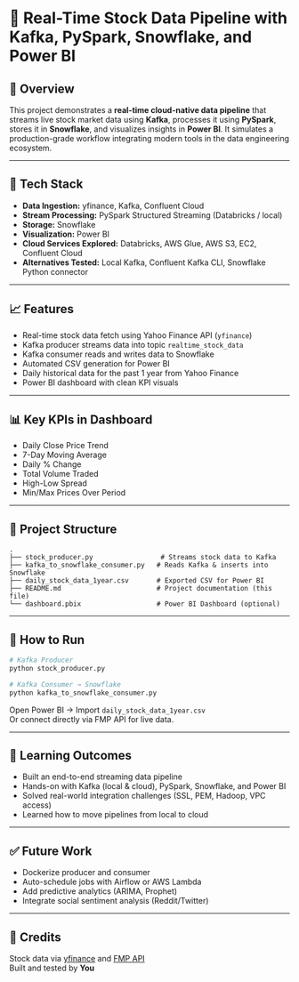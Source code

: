
# 📘 Real-Time Stock Data Pipeline with Kafka, PySpark, Snowflake, and Power BI

## 🔧 Overview

This project demonstrates a **real-time cloud-native data pipeline** that streams live stock market data using **Kafka**, processes it using **PySpark**, stores it in **Snowflake**, and visualizes insights in **Power BI**. It simulates a production-grade workflow integrating modern tools in the data engineering ecosystem.

---

## 🧱 Tech Stack

- **Data Ingestion:** yfinance, Kafka, Confluent Cloud  
- **Stream Processing:** PySpark Structured Streaming (Databricks / local)  
- **Storage:** Snowflake  
- **Visualization:** Power BI  
- **Cloud Services Explored:** Databricks, AWS Glue, AWS S3, EC2, Confluent Cloud  
- **Alternatives Tested:** Local Kafka, Confluent Kafka CLI, Snowflake Python connector  

---

## 📈 Features

- Real-time stock data fetch using Yahoo Finance API (`yfinance`)
- Kafka producer streams data into topic `realtime_stock_data`
- Kafka consumer reads and writes data to Snowflake
- Automated CSV generation for Power BI
- Daily historical data for the past 1 year from Yahoo Finance
- Power BI dashboard with clean KPI visuals

---

## 📊 Key KPIs in Dashboard

- Daily Close Price Trend  
- 7-Day Moving Average  
- Daily % Change  
- Total Volume Traded  
- High-Low Spread  
- Min/Max Prices Over Period  

---

## 📁 Project Structure

```
.
├── stock_producer.py                 # Streams stock data to Kafka
├── kafka_to_snowflake_consumer.py   # Reads Kafka & inserts into Snowflake
├── daily_stock_data_1year.csv       # Exported CSV for Power BI
├── README.md                        # Project documentation (this file)
└── dashboard.pbix                   # Power BI Dashboard (optional)
```

---

## 🚀 How to Run

```bash
# Kafka Producer
python stock_producer.py

# Kafka Consumer → Snowflake
python kafka_to_snowflake_consumer.py
```

Open Power BI → Import `daily_stock_data_1year.csv`  
Or connect directly via FMP API for live data.

---

## 🧠 Learning Outcomes

- Built an end-to-end streaming data pipeline
- Hands-on with Kafka (local & cloud), PySpark, Snowflake, and Power BI
- Solved real-world integration challenges (SSL, PEM, Hadoop, VPC access)
- Learned how to move pipelines from local to cloud

---

## ✅ Future Work

- Dockerize producer and consumer
- Auto-schedule jobs with Airflow or AWS Lambda
- Add predictive analytics (ARIMA, Prophet)
- Integrate social sentiment analysis (Reddit/Twitter)

---

## 🤝 Credits

Stock data via [yfinance](https://yfinance.yahoo.com) and [FMP API](https://financialmodelingprep.com)  
Built and tested by **You**

